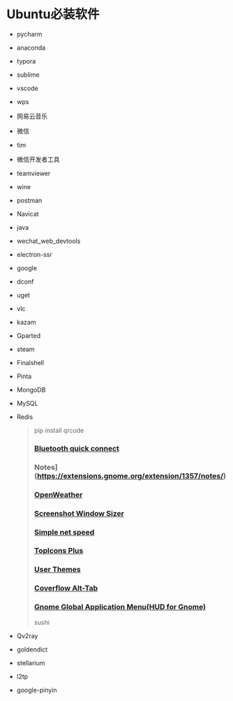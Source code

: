 # Ubuntu必装软件

* pycharm

* anaconda

* typora

* sublime

* vscode

* wps

* 网易云音乐

* 微信

* tim

* 微信开发者工具

* teamviewer

* wine

* postman

* Navicat

* java

* wechat_web_devtools

* electron-ssr

* google

* dconf

* uget

* vlc

* kazam 

* Gparted

* steam

* Finalshell

* Pinta

* MongoDB

* MySQL

* Redis

  >  pip install qrcode
  >
  >  ### [Bluetooth quick connect](https://extensions.gnome.org/extension/1401/bluetooth-quick-connect/)
  >
  >  ### Notes](https://extensions.gnome.org/extension/1357/notes/)
  >
  >  ### [OpenWeather](https://extensions.gnome.org/extension/750/openweather/)
  >
  >  ### [Screenshot Window Sizer](https://extensions.gnome.org/extension/881/screenshot-window-sizer/)
  >
  >  ### [Simple net speed](https://extensions.gnome.org/extension/1085/simple-net-speed/)
  >
  >  ### [TopIcons Plus](https://extensions.gnome.org/extension/1031/topicons/)
  >
  >  ### [User Themes](https://extensions.gnome.org/extension/19/user-themes/)
  >
  >  ### [Coverflow Alt-Tab](https://extensions.gnome.org/extension/97/coverflow-alt-tab/)
  >
  >  ### [Gnome Global Application Menu(HUD for Gnome)](https://extensions.gnome.org/extension/1250/gnome-global-application-menu/)
  >
  >  sushi
  >
  >  

* Qv2ray
* goldendict
* stellarium
* l2tp
* google-pinyin